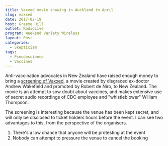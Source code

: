 ```yaml
---
title: Vaxxed movie showing in Auckland in April
slug: vaxxed
date: 2017-02-19
host: Graeme Hill
outlet: RadioLive
program: Weekend Variety Wireless
layout: Post
categories:
  - Skepticism
tags:
  - Pseudoscience
  - Vaccines
---
```


Anti-vaccination advocates in New Zealand have raised enough money to bring a [screening of Vaxxed](https://www.eventbrite.co.nz/e/vaxxed-from-cover-up-to-catastrophe-auckland-premiere-tickets-31979487508), a movie created by disgraced ex-doctor Andrew Wakefield and promoted by Robert de Niro, to New Zealand. The movie is an attempt to sow doubt about vaccines, and makes extensive use of secret audio recordings of CDC employee and "whistleblower" William Thompson.

<!-- more -->

The screening is interesting because the venue has been kept secret, and will only be disclosed to ticket holders hours before the event. I can see two advantages to this, from the perspective of the organisers.

1. There's a low chance that anyone will be protesting at the event
2. Nobody can attempt to pressure the venue to cancel the booking
